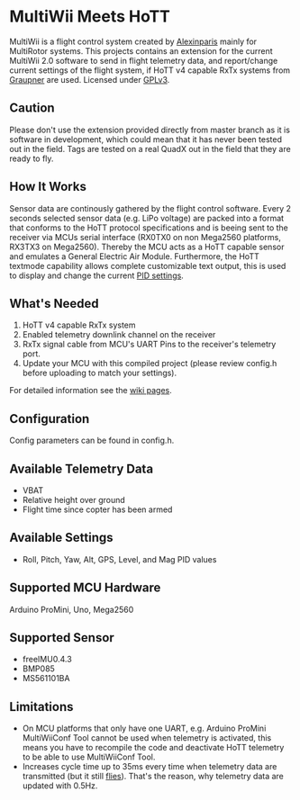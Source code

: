 MultiWii Meets HoTT
==============
MultiWii is a flight control system created by [Alexinparis] mainly for MultiRotor systems.
This projects contains an extension for the current MultiWii 2.0 software to send in flight telemetry data, 
and report/change current settings of the flight system, if HoTT v4 capable RxTx systems from [Graupner] are used.
Licensed under [GPLv3].

Caution
------------
Please don't use the extension provided directly from master branch as it is software in development, which could mean that
it has never been tested out in the field. Tags are tested on a real QuadX out in the field that they are ready to fly.

How It Works
------------
Sensor data are continously gathered by the flight control software. Every 2 seconds selected sensor data (e.g. LiPo voltage) are packed into a format
that conforms to the HoTT protocol specifications and is beeing sent to the receiver via MCUs serial interface (RX0TX0 on non Mega2560 platforms, RX3TX3 on Mega2560).
Thereby the MCU acts as a HoTT capable sensor and emulates a General Electric Air Module. 
Furthermore, the HoTT textmode capability allows complete customizable text output, this is used to display and change the current [PID settings]. 

What's Needed
------------
1. HoTT v4 capable RxTx system
2. Enabled telemetry downlink channel on the receiver
3. RxTx signal cable from MCU's UART Pins to the receiver's telemetry port.
4. Update your MCU with this compiled project (please review config.h before uploading to match your settings).

For detailed information see the [wiki pages](MultiWii-HoTT/wiki).

Configuration
-------------
Config parameters can be found in config.h.

Available Telemetry Data
--------------
* VBAT
* Relative height over ground
* Flight time since copter has been armed

Available Settings 
--------------
* Roll, Pitch, Yaw, Alt, GPS, Level, and Mag PID values 

Supported MCU Hardware
----------------------
Arduino ProMini, Uno, Mega2560

Supported Sensor
----------------
* freeIMU0.4.3
* BMP085
* MS561101BA

Limitations
-----------
* On MCU platforms that only have one UART, e.g. Arduino ProMini MultiWiiConf Tool cannot be used when telemetry is activated, 
this means you have to recompile the code and deactivate HoTT telemetry to be able to use MultiWiiConf Tool. 
* Increases cycle time up to 35ms every time when telemetry data are transmitted (but it still [flies]). That's the reason, why
telemetry data are updated with 0.5Hz.

[GPLv3]: https://github.com/obayer/MultiWii-HoTT/blob/master/LICENSE.txt
[Alexinparis]: http://www.multiwii.com/
[Graupner]: http://www.graupner.de/
[PID settings]: http://www.youtube.com/watch?v=rItCvYUPo_o
[flies]: http://www.youtube.com/watch?v=8MEnRZlQoGY
